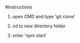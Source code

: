 #Instructions

1. open CMD and type 'git clone'

2. cd to new directory folder

3. enter 'npm start'
